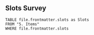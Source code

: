 ## Slots Survey

```dataview
TABLE file.frontmatter.slots as Slots
FROM "5. Items"
WHERE file.frontmatter.slots
```